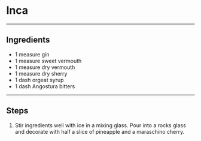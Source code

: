 # Inca

---

## Ingredients

* 1 measure gin
* 1 measure sweet vermouth
* 1 measure dry vermouth
* 1 measure dry sherry
* 1 dash orgeat syrup
* 1 dash Angostura bitters

---

## Steps

1.  Stir ingredients well with ice in a mixing glass. Pour into a rocks glass and decorate with half a slice of pineapple and a maraschino cherry.